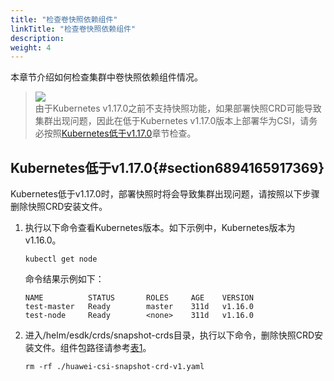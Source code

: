 ```yaml
---
title: "检查卷快照依赖组件"
linkTitle: "检查卷快照依赖组件"
description: 
weight: 4
---
```


本章节介绍如何检查集群中卷快照依赖组件情况。

>![](/css-docs/public_sys-resources/zh-cn/icon-notice.gif)  
>由于Kubernetes v1.17.0之前不支持快照功能，如果部署快照CRD可能导致集群出现问题，因此在低于Kubernetes v1.17.0版本上部署华为CSI，请务必按照[Kubernetes低于v1.17.0](#section6894165917369)章节检查。

## Kubernetes低于v1.17.0{#section6894165917369}

Kubernetes低于v1.17.0时，部署快照时将会导致集群出现问题，请按照以下步骤删除快照CRD安装文件。

1.  执行以下命令查看Kubernetes版本。如下示例中，Kubernetes版本为v1.16.0。

    ```
    kubectl get node
    ```

    命令结果示例如下：

    ```
    NAME          STATUS       ROLES     AGE    VERSION
    test-master   Ready        master    311d   v1.16.0
    test-node     Ready        <none>    311d   v1.16.0
    ```

2.  进入/helm/esdk/crds/snapshot-crds目录，执行以下命令，删除快照CRD安装文件。组件包路径请参考[表1](/docs/installation-and-deployment/installation-preparations/downloading-the-huawei-csi-software-package#zh-cn_topic_0150885197_table17200162435412)。

    ```
    rm -rf ./huawei-csi-snapshot-crd-v1.yaml
    ```

